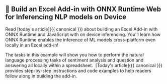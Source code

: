 ## 🚌 Build an Excel Add-in with ONNX Runtime Web for Inferencing NLP models on Device

Read [today's article]({{ canonical }}) about building an Excel Add-in with ONNX Runtime and JavaScript with on device inferencing. You'll learn how ONNX Runtime enables the inference of ML models cross-platform even locally in an Excel add-in! 

The tasks in this example will show you how to perform the natural language processing tasks of sentiment analysis and question and answering all locally within a spreadsheet.  [Today's article]({{ canonical }}) provides step-by-step instructions and code examples to help readers follow along in building the add-in.